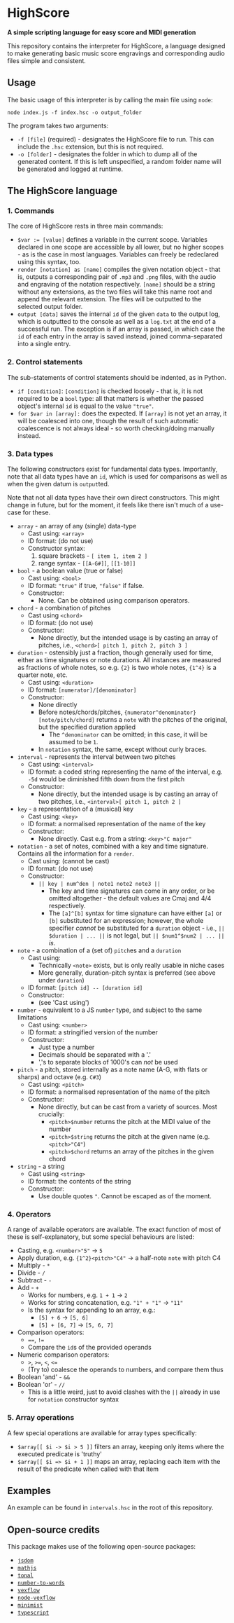 # HighScore

**A simple scripting language for easy score and MIDI generation**

This repository contains the interpreter for HighScore, a language
designed to make generating basic music score engravings and
corresponding audio files simple and consistent.

## Usage

The basic usage of this interpreter is by calling the main file
using `node`:

```
node index.js -f index.hsc -o output_folder
```

The program takes two arguments:

 - `-f [file]` (required) - designates the HighScore file to run. 
This can include the `.hsc` extension, but this is not required.
 - `-o [folder]` - designates the folder in which to dump all of
the generated content. If this is left unspecified, a random folder
name will be generated and logged at runtime.

## The HighScore language

### 1. Commands

The core of HighScore rests in three main commands:

 - `$var := [value]` defines a variable in the current scope. Variables
declared in one scope are accessible by all lower, but no higher scopes -
as is the case in most languages. Variables can freely be redeclared using
this syntax, too.
 - `render [notation] as [name]` compiles the given notation object -
that is, outputs a corresponding pair of `.mp3` and `.png` files, with
the audio and engraving of the notation respectively. `[name]` should
be a string without any extensions, as the two files will take this name
root and append the relevant extension. The files will be outputted to
the selected output folder.
 - `output [data]` saves the internal `id` of the given `data` to the output
log, which is outputted to the console as well as a `log.txt` at the end
of a successful run. The exception is if an array is passed, in which case
the `id` of each entry in the array is saved instead, joined 
comma-separated into a single entry.

### 2. Control statements

The sub-statements of control statements should be indented, as in Python.

 - `if [condition]`: `[condition]` is checked loosely - that is, it is
not required to be a `bool` type: all that matters is whether the passed
object's internal `id` is equal to the value `"true"`.
 - `for $var in [array]:` does the expected. If `[array]` is not yet an
array, it will be coalesced into one, though the result of such automatic
coalescence is not always ideal - so worth checking/doing manually instead.

### 3. Data types

The following constructors exist for fundamental data types. Importantly,
note that all data types have an `id`, which is used for comparisons as well
as when the given datum is `output`ted.

Note that not all data types have their own direct constructors. This might 
change in future, but for the moment, it feels like there isn't much of a 
use-case for these.

 - `array` - an array of any (single) data-type
   - Cast using: `<array>`
   - ID format: (do not use)
   - Constructor syntax:
     1. square brackets - `[ item 1, item 2 ]`
     2. range syntax - `[[A-G#]]`, `[[1-10]]`
 - `bool` - a boolean value (true or false)
   - Cast using: `<bool>`
   - ID format: `"true"` if true, `"false"` if false.
   - Constructor:
     - None. Can be obtained using comparison operators.
 - `chord` - a combination of pitches
   - Cast using `<chord>`
   - ID format: (do not use)
   - Constructor:
     - None directly, but the intended usage is by casting an array
of pitches, i.e., `<chord>[ pitch 1, pitch 2, pitch 3 ]`
 - `duration` - ostensibly just a fraction, though generally used for time,
either as time signatures or note durations. All instances are measured as
fractions of whole notes, so e.g. `{2}` is two whole notes, `{1^4}` is a
quarter note, etc.
   - Cast using: `<duration>`
   - ID format: `[numerator]/[denominator]`
   - Constructor:
     - None directly
     - Before notes/chords/pitches, 
`{numerator^denominator}[note/pitch/chord]` returns a `note` with the pitches
of the original, but the specified duration applied
       - The `^denominator` can be omitted; in this case, it will be assumed
to be `1`.
     - In `notation` syntax, the same, except without curly braces.
 - `interval` - represents the interval between two pitches
   - Cast using: `<interval>`
   - ID format: a coded string representing the name of the interval, e.g. 
`-5d` would be diminished fifth down from the first pitch
   - Constructor:
     - None directly, but the intended usage is by casting an array of two
pitches, i.e., `<interval>[ pitch 1, pitch 2 ]`
 - `key` - a representation of a (musical) key
   - Cast using: `<key>`
   - ID format: a normalised representation of the name of the key
   - Constructor:
     - None directly. Cast e.g. from a string: `<key>"C major"`
 - `notation` - a set of notes, combined with a key and time signature. Contains
all the information for a `render`.
   - Cast using: (cannot be cast)
   - ID format: (do not use)
   - Constructor:
     - `|| key | num^den | note1 note2 note3 ||`
       - The key and time signatures can come in any order, or be omitted
altogether - the default values are Cmaj and 4/4 respectively.
       - The `[a]^[b]` syntax for time signature can have either `[a]` or `[b]`
substituted for an expression; however, the whole specifier _cannot_ be substituted
for a `duration` object - i.e., `|| $duration | ... ||` is not legal, but
`|| $num1^$num2 | ... ||` _is_.
 - `note` - a combination of a (set of) `pitch`es and a `duration`
   - Cast using:
     - Technically `<note>` exists, but is only really usable in niche cases
     - More generally, duration-pitch syntax is preferred (see above under
`duration`)
   - ID format: `[pitch id] -- [duration id]`
   - Constructor:
     - (see 'Cast using')
 - `number` - equivalent to a JS `number` type, and subject to the same limitations
   - Cast using: `<number>`
   - ID format: a stringified version of the number
   - Constructor:
     - Just type a number
     - Decimals should be separated with a '.'
     - ','s to separate blocks of 1000's can _not_ be used
 - `pitch` - a pitch, stored internally as a note name (A-G, with flats or sharps)
and octave (e.g. `C#3`)
   - Cast using: `<pitch>`
   - ID format: a normalised representation of the name of the pitch
   - Constructor:
     - None directly, but can be cast from a variety of sources. Most crucially:
       - `<pitch>$number` returns the pitch at the MIDI value of the number
       - `<pitch>$string` returns the pitch at the given name (e.g. `<pitch>"C4"`)
       - `<pitch>$chord` returns an array of the pitches in the given chord
 - `string` - a string
   - Cast using `<string>`
   - ID format: the contents of the string
   - Constructor:
     - Use double quotes `"`. Cannot be escaped as of the moment.

### 4. Operators

A range of available operators are available. The exact function of most of these
is self-explanatory, but some special behaviours are listed:

 - Casting, e.g. `<number>"5"` -> `5`
 - Apply duration, e.g. `{1^2}<pitch>"C4"` -> a half-note `note` with pitch C4
 - Multiply - `*`
 - Divide - `/`
 - Subtract - `-`
 - Add - `+`
   - Works for numbers, e.g. `1 + 1` -> `2`
   - Works for string concatenation, e.g. `"1" + "1"` -> `"11"`
   - Is the syntax for appending to an array, e.g.:
     - `[5] + 6` -> `[5, 6]`
     - `[5] + [6, 7]` -> `[5, 6, 7]`
 - Comparison operators:
   - `==`, `!=`
   - Compare the `id`s of the provided operands
 - Numeric comparison operators:
   - `>`, `>=`, `<`, `<=`
   - (Try to) coalesce the operands to numbers, and compare them thus
 - Boolean 'and' - `&&`
 - Boolean 'or' - `//`
   - This is a little weird, just to avoid clashes with the `||` already in use
for `notation` constructor syntax

### 5. Array operations

A few special operations are available for array types specifically:

 - `$array[[ $i -> $i > 5 ]]` filters an array, keeping only items where the executed predicate
is 'truthy'
 - `$array[[ $i => $i + 1 ]]` maps an array, replacing each item with the result of the predicate
when called with that item

## Examples

An example can be found in `intervals.hsc` in the root of this repository.

## Open-source credits

This package makes use of the following open-source packages:

 - [`jsdom`](https://www.npmjs.com/package/jsdom)
 - [`mathjs`](https://www.npmjs.com/package/mathjs)
 - [`tonal`](https://www.npmjs.com/package/tonal)
 - [`number-to-words`](https://www.npmjs.com/package/number-to-words)
 - [`vexflow`](https://www.npmjs.com/package/vexflow)
 - [`node-vexflow`](https://www.npmjs.com/package/node-vexflow)
 - [`minimist`](https://www.npmjs.com/package/minimist)
 - [`typescript`](https://www.npmjs.com/package/typescript)
